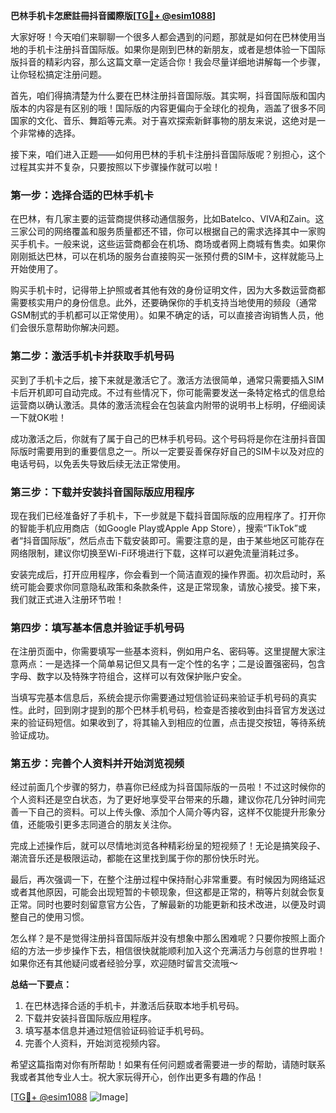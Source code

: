 **巴林手机卡怎麽註冊抖音國際版[[TG💪+ @esim1088](https://t.me/s/esim1088)]**

大家好呀！今天咱们来聊聊一个很多人都会遇到的问题，那就是如何在巴林使用当地的手机卡注册抖音国际版。如果你是刚到巴林的新朋友，或者是想体验一下国际版抖音的精彩内容，那么这篇文章一定适合你！我会尽量详细地讲解每一个步骤，让你轻松搞定注册问题。

首先，咱们得搞清楚为什么要在巴林注册抖音国际版。其实啊，抖音国际版和国内版本的内容是有区别的哦！国际版的内容更偏向于全球化的视角，涵盖了很多不同国家的文化、音乐、舞蹈等元素。对于喜欢探索新鲜事物的朋友来说，这绝对是一个非常棒的选择。

接下来，咱们进入正题——如何用巴林的手机卡注册抖音国际版呢？别担心，这个过程其实并不复杂，只要按照以下步骤操作就可以啦！

### 第一步：选择合适的巴林手机卡

在巴林，有几家主要的运营商提供移动通信服务，比如Batelco、VIVA和Zain。这三家公司的网络覆盖和服务质量都还不错，你可以根据自己的需求选择其中一家购买手机卡。一般来说，这些运营商都会在机场、商场或者网上商城有售卖。如果你刚刚抵达巴林，可以在机场的服务台直接购买一张预付费的SIM卡，这样就能马上开始使用了。

购买手机卡时，记得带上护照或者其他有效的身份证明文件，因为大多数运营商都需要核实用户的身份信息。此外，还要确保你的手机支持当地使用的频段（通常GSM制式的手机都可以正常使用）。如果不确定的话，可以直接咨询销售人员，他们会很乐意帮助你解决问题。

### 第二步：激活手机卡并获取手机号码

买到了手机卡之后，接下来就是激活它了。激活方法很简单，通常只需要插入SIM卡后开机即可自动完成。不过有些情况下，你可能需要发送一条特定格式的信息给运营商以确认激活。具体的激活流程会在包装盒内附带的说明书上标明，仔细阅读一下就OK啦！

成功激活之后，你就有了属于自己的巴林手机号码。这个号码将是你在注册抖音国际版时需要用到的重要信息之一。所以一定要妥善保存好自己的SIM卡以及对应的电话号码，以免丢失导致后续无法正常使用。

### 第三步：下载并安装抖音国际版应用程序

现在我们已经准备好了手机卡，下一步就是下载抖音国际版的应用程序了。打开你的智能手机应用商店（如Google Play或Apple App Store），搜索“TikTok”或者“抖音国际版”，然后点击下载安装即可。需要注意的是，由于某些地区可能存在网络限制，建议你切换至Wi-Fi环境进行下载，这样可以避免流量消耗过多。

安装完成后，打开应用程序，你会看到一个简洁直观的操作界面。初次启动时，系统可能会要求你同意隐私政策和条款条件，这是正常现象，请放心接受。接下来，我们就正式进入注册环节啦！

### 第四步：填写基本信息并验证手机号码

在注册页面中，你需要填写一些基本资料，例如用户名、密码等。这里提醒大家注意两点：一是选择一个简单易记但又具有一定个性的名字；二是设置强密码，包含字母、数字以及特殊字符组合，这样可以有效保护账户安全。

当填写完基本信息后，系统会提示你需要通过短信验证码来验证手机号码的真实性。此时，回到刚才提到的那个巴林手机号码，检查是否接收到由抖音官方发送过来的验证码短信。如果收到了，将其输入到相应的位置，点击提交按钮，等待系统验证成功。

### 第五步：完善个人资料并开始浏览视频

经过前面几个步骤的努力，恭喜你已经成为抖音国际版的一员啦！不过这时候你的个人资料还是空白状态，为了更好地享受平台带来的乐趣，建议你花几分钟时间完善一下自己的资料。可以上传头像、添加个人简介等内容，这样不仅能提升形象分值，还能吸引更多志同道合的朋友关注你。

完成上述操作后，就可以尽情地浏览各种精彩纷呈的短视频了！无论是搞笑段子、潮流音乐还是极限运动，都能在这里找到属于你的那份快乐时光。

最后，再次强调一下，在整个注册过程中保持耐心非常重要。有时候因为网络延迟或者其他原因，可能会出现短暂的卡顿现象，但这都是正常的，稍等片刻就会恢复正常。同时也要时刻留意官方公告，了解最新的功能更新和技术改进，以便及时调整自己的使用习惯。

怎么样？是不是觉得注册抖音国际版并没有想象中那么困难呢？只要你按照上面介绍的方法一步步操作下去，相信很快就能顺利加入这个充满活力与创意的世界啦！如果你还有其他疑问或者经验分享，欢迎随时留言交流哦～

**总结一下要点：**
1. 在巴林选择合适的手机卡，并激活后获取本地手机号码。
2. 下载并安装抖音国际版应用程序。
3. 填写基本信息并通过短信验证码验证手机号码。
4. 完善个人资料，开始浏览视频内容。

希望这篇指南对你有所帮助！如果有任何问题或者需要进一步的帮助，请随时联系我或者其他专业人士。祝大家玩得开心，创作出更多有趣的作品！

[[TG💪+ @esim1088](https://t.me/s/esim1088) ![Image](https://i.postimg.cc/4NQfJmqS/Snipaste-2025-05-13-00-14-12.png)]